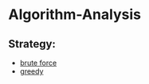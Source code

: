 # Algorithm-Analysis

## Strategy:

- [brute force](https://github.com/kazp058/Algorithm-Analysis/tree/main/brute_force)
- [greedy](https://github.com/kazp058/Algorithm-Analysis/tree/main/greedy_algorithms)
